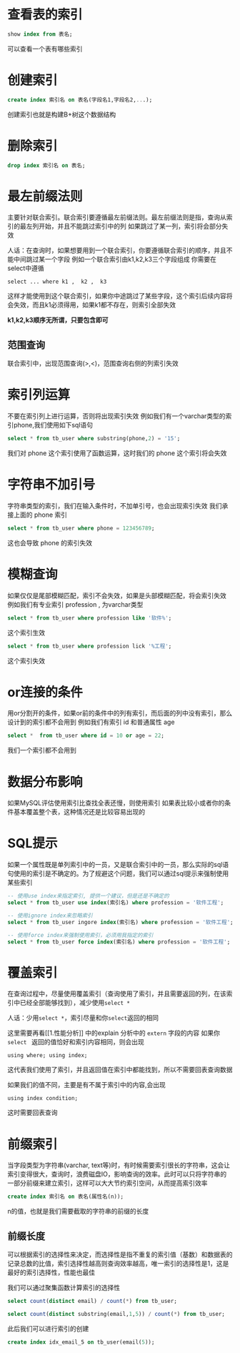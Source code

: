 # 查看表的索引
```sql
show index from 表名;
```
可以查看一个表有哪些索引

# 创建索引
```sql
create index 索引名 on 表名(字段名1,字段名2,...);
```
创建索引也就是构建B+树这个数据结构

# 删除索引
```sql
drop index 索引名 on 表名;
```

# 最左前缀法则
主要针对联合索引。联合索引要遵循最左前缀法则。最左前缀法则是指，查询从索引的最左列开始，并且不能跳过索引中的列
如果跳过了某一列，索引将会部分失效

人话：在查询时，如果想要用到一个联合索引，你要遵循联合索引的顺序，并且不能中间跳过某一个字段
例如一个联合索引由k1,k2,k3三个字段组成
你需要在select中遵循
```
select ... where k1 ,  k2 ,  k3
```
这样才能使用到这个联合索引，如果你中途跳过了某些字段，这个索引后续内容将会失效，而且k1必须得用，如果k1都不存在，则索引全部失效

**k1,k2,k3顺序无所谓，只要包含即可**

## 范围查询
联合索引中，出现范围查询(>,<)，范围查询右侧的列索引失效

# 索引列运算
不要在索引列上进行运算，否则将出现索引失效
例如我们有一个varchar类型的索引phone,我们使用如下sql语句
```sql
select * from tb_user where substring(phone,2) = '15';
```
我们对 phone 这个索引使用了函数运算，这时我们的 phone 这个索引将会失效

# 字符串不加引号
字符串类型的索引，我们在输入条件时，不加单引号，也会出现索引失效
我们承接上面的 phone 索引
```sql
select * from tb_user where phone = 123456789;
```
这也会导致 phone 的索引失效 

# 模糊查询
如果仅仅是尾部模糊匹配，索引不会失效，如果是头部模糊匹配，将会索引失效
例如我们有专业索引 profession , 为varchar类型
```sql
select * from tb_user where profession like '软件%';
```
这个索引生效

```sql
select * from tb_user where profession lick '%工程';
```
这个索引失效

# or连接的条件
用or分割开的条件，如果or前的条件中的列有索引，而后面的列中没有索引，那么设计到的索引都不会用到
例如我们有索引 id 
和普通属性 age
```sql
select *  from tb_user where id = 10 or age = 22;
```
我们一个索引都不会用到

# 数据分布影响
如果MySQL评估使用索引比查找全表还慢，则使用索引
如果表比较小或者你的条件基本覆盖整个表，这种情况还是比较容易出现的

# SQL提示
如果一个属性既是单列索引中的一员，又是联合索引中的一员，那么实际的sql语句使用的索引是不确定的。为了规避这个问题，我们可以通过sql提示来强制使用某些索引
```sql
-- 使用use index来指定索引, 提供一个建议，但是还是不确定的
select * from tb_user use index(索引名) where profession = '软件工程';

-- 使用ignore index来忽略索引
select * from tb_user ingore index(索引名) where profession = '软件工程';

-- 使用force index来强制使用索引，必须用我指定的索引
select * from tb_user force index(索引名) where profession = '软件工程';
```


# 覆盖索引
在查询过程中，尽量使用覆盖索引（查询使用了索引，并且需要返回的列，在该索引中已经全部能够找到），减少使用`select *`

人话：少用`select *`，索引尽量和你`select`返回的相同

这里需要再看[[1.性能分析]] 中的explain 分析中的 `extern` 字段的内容
如果你`select ` 返回的值恰好和索引内容相同，则会出现
```
using where; using index;
```
这代表我们使用了索引，并且返回值在索引中都能找到，所以不需要回表查询数据

如果我们的值不同，主要是有不属于索引中的内容,会出现
```
using index condition;
```
这时需要回表查询

# 前缀索引

当字段类型为字符串(varchar, text等)时，有时候需要索引很长的字符串，这会让索引变得很大，查询时，浪费磁盘IO，影响查询的效率。此时可以只将字符串的一部分前缀来建立索引，这样可以大大节约索引空间，从而提高索引效率
```sql
create index 索引名 on 表名(属性名(n));
```
n的值，也就是我们需要截取的字符串的前缀的长度

## 前缀长度
可以根据索引的选择性来决定，而选择性是指不重复的索引值（基数）和数据表的记录总数的比值，索引选择性越高则查询效率越高，唯一索引的选择性是1，这是最好的索引选择性，性能也最佳

我们可以通过聚集函数计算索引的选择性
```sql
select count(distinct email) / count(*) from tb_user;

select count(distinct substring(email,1,5)) / count(*) from tb_user;
```

此后我们可以进行索引的创建
```sql
create index idx_email_5 on tb_user(email(5));
```

